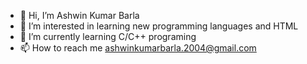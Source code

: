 - 👋 Hi, I’m Ashwin Kumar Barla
- 👀 I’m interested in learning new programming languages and HTML
- 🌱 I’m currently learning C/C++ programing
- 📫 How to reach me ashwinkumarbarla.2004@gmail.com

<!---
ashwinkumar1103/ashwinkumar1103 is a ✨ special ✨ repository because its `README.md` (this file) appears on your GitHub profile.
You can click the Preview link to take a look at your changes.
--->
